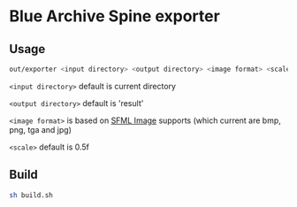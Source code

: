 # Blue Archive Spine exporter

## Usage
```sh
out/exporter <input directory> <output directory> <image format> <scale>
```

`<input directory>` default is current directory

`<output directory>` default is 'result'

`<image format>` is based on [SFML Image](https://www.sfml-dev.org/documentation/2.5.1/classsf_1_1Image.php#a51537fb667f47cbe80395cfd7f9e72a4) supports (which current are bmp, png, tga and jpg)

`<scale>` default is 0.5f


## Build
```sh
sh build.sh
```
